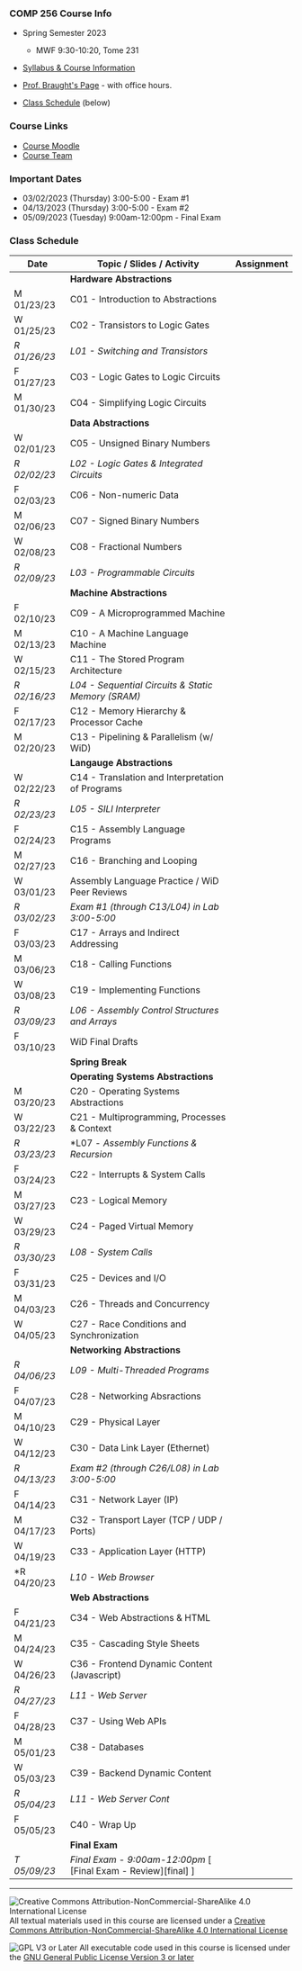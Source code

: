 ### COMP 256 Course Info
- Spring Semester 2023
  - MWF 9:30-10:20, Tome 231

- [Syllabus & Course Information](./syllabus.md)
- [Prof. Braught's Page](http://users.dickinson.edu/~braught/) - with office hours.
- [Class Schedule](#class-schedule) (below)

### Course Links

- [Course Moodle](https://lms.dickinson.edu/course/view.php?id=49856)
- [Course Team](https://teams.microsoft.com/l/team/19%3aLk175vaEncYObscYyzRIcIjgJjv7ooSfPRX-ZZZ6syY1%40thread.tacv2/conversations?groupId=7ae849d8-cd74-42f8-a922-455c34d06936&tenantId=6232b055-76b9-4c13-9b88-b562ae7db6fb)

<!--
- TinkerCAD
  - Use the link in Moodle to access our course directly.
  - Your "nickname" for login is your Dickinson username.
-->

<!--
- The Knob & Switch Computer
  - [The Datapath](https://dickinson-comp256.github.io/Knob-And-Switch-Computer/datapath.html)
  - [The Datapath & Memory](https://dickinson-comp256.github.io/Knob-And-Switch-Computer/dpandmem.html)
  - [Microprogram Machine](https://dickinson-comp256.github.io/Knob-And-Switch-Computer/micromachine.html)
  - [Machine Language Machine](https://dickinson-comp256.github.io/Knob-And-Switch-Computer/machine.html)
  - [Knob & Switch Assembly/Machine Language Reference](https://dickinson-comp256.github.io/Knob-And-Switch-Computer/instructions.html)
-->

<!--
- Assembler & Machine Simulator
  - [Assembly Language Reference Card](https://dickinson-comp256/AsmMachine/machine/bin/asm-ref.html)
  - [Assembler.jar](https://github.com/dickinson-comp256/AsmMachine/raw/main/Assembler/bin/Assembler.jar)
  - [Machine.jar](https://github.com/dickinson-comp256/AsmMachine/raw/main/Machine/bin/Machine.jar)
-->

### Important Dates

- 03/02/2023 (Thursday) 3:00-5:00 - Exam #1
- 04/13/2023 (Thursday) 3:00-5:00 - Exam #2
- 05/09/2023 (Tuesday) 9:00am-12:00pm - Final Exam

### Class Schedule

Date         | Topic / Slides / Activity                                                   | Assignment
------------ | --------------------------------------------------------------------------- | --------------
             | **Hardware Abstractions**                                                   |
 M 01/23/23  |  C01 - Introduction to Abstractions                  <!--[ [Slides][s01] ]-->      |  <!--[HW01][hw01] Due: W 01/25/23-->
 W 01/25/23  |  C02 - Transistors to Logic Gates                    <!--[ [Slides][s02] ]-->      |  <!--[HW02][hw02] Due: F 01/27/23-->
*R 01/26/23* | *L01 - Switching and Transistors*                                           | <!--*[LAB01][l01]  Due: R 02/02/23*-->
 F 01/27/23  |  C03 - Logic Gates to Logic Circuits                 <!--[ [Slides][s03] ]-->      |  <!--[HW03][hw03] Due: M 01/30/23-->
 M 01/30/23  |  C04 - Simplifying Logic Circuits                    <!--[ [Slides][s04] ]-->      |  <!--[HW04][hw04] Due: W 02/01/23-->
             | **Data Abstractions**                                                       |
 W 02/01/23  |  C05 - Unsigned Binary Numbers                       <!--[ [Slides][s05] ]-->      |  <!--[HW05][hw05] Due: F 02/03/23-->
*R 02/02/23* | *L02 - Logic Gates & Integrated Circuits*                                   | <!--*[LAB02][l02] Due: R 02/09/23*--> 
 F 02/03/23  |  C06 - Non-numeric Data                              <!--[ [Slides][s06] ]-->      |  <!--[HW06][hw06] Due: M 02/06/23-->
 M 02/06/23  |  C07 - Signed Binary Numbers                         <!--[ [Slides][s07] ]-->      |  <!--[HW07][hw07] Due: W 02/08/23-->
 W 02/08/23  |  C08 - Fractional Numbers                            <!--[ [Slides][s08] ]-->      |  <!--[HW08][hw08] Due: F 02/10/23-->
*R 02/09/23* | *L03 - Programmable Circuits*                                               | <!--*[LAB03][l03] Due: R 02/16/23*-->
             | **Machine Abstractions**                                                    |
 F 02/10/23  |  C09 - A Microprogrammed Machine                     <!--[ [Slides][s09] ]-->      |  <!--[HW09][hw09] Due: M 02/13/23-->
 M 02/13/23  |  C10 - A Machine Language Machine                    <!--[ [Slides][s10] ]-->      |  <!--[HW10][hw10] Due: W 02/15/23-->
 W 02/15/23  |  C11 - The Stored Program Architecture               <!--[ [Slides][s11] ]-->      |  <!--[HW11][hw11] Due: F 02/17/23-->
*R 02/16/23* | *L04 - Sequential Circuits & Static Memory (SRAM)*                          | <!--*[LAB04][l04] Due: R 02/23/23*-->
 F 02/17/23  |  C12 - Memory Hierarchy & Processor Cache            <!--[ [Slides][s12] ]-->      |  <!--[HW12][hw12] Due: M 02/20/23-->
 M 02/20/23  |  C13 - Pipelining & Parallelism (w/ WiD)             <!--[ [Slides][s13] ]-->      |  <!--[HW13][hw13] Due: W 02/22/23-->
             | **Langauge Abstractions**                                                   |
 W 02/22/23  |  C14 - Translation and Interpretation of Programs    <!--[ [Slides][s14] ]-->      |  <!--[HW14][hw14] Due: F 02/24/23-->
*R 02/23/23* | *L05 - SILI Interpreter*                                                    | <!--*[LAB05][l05] Due: R 03/09/23*-->
 F 02/24/23  |  C15 - Assembly Language Programs                    <!--[ [Slides][s15] ]-->      |  <!--[HW15][hw15] Due: M 02/27/23-->
 M 02/27/23  |  C16 - Branching and Looping                         <!--[ [Slides][s16] ]-->      |  <!--[HW16][hw16] Due: W 03/01/23-->
 W 03/01/23  | Assembly Language Practice / WiD Peer Reviews                               |  <!--[WiD][WiDPR] Due: F 03/03/23-->
*R 03/02/23* | *Exam #1 (through C13/L04) in Lab 3:00-5:00*<!--[ [Exam 1 - Review][ex1] ]-->      | 
 F 03/03/23  |  C17 - Arrays and Indirect Addressing                <!--[ [Slides][s17] ]-->      |  <!--[HW17][hw17] Due: M 03/06/23-->
 M 03/06/23  |  C18 - Calling Functions                             <!--[ [Slides][s18] ]-->      |  <!--[HW18][hw18] Due: W 03/08/23-->
 W 03/08/23  |  C19 - Implementing Functions                        <!--[ [Slides][s19] ]-->      |  <!--[HW19][hw19] Due: F 03/10/23-->
*R 03/09/23* | *L06 - Assembly Control Structures and Arrays*                              | <!--*[LAB06][l06] Due: R 03/23/23*-->
 F 03/10/23  | WiD Final Drafts                                                            | <!-- [WiD][WiDFD] Due: M 03/20/23-->
             | **Spring Break**                                                            |
             | **Operating Systems Abstractions**                                          |
 M 03/20/23  |  C20 - Operating Systems Abstractions                <!--[ [Slides][s20] ]-->      |  <!--[HW20][hw20] Due: W 03/22/23-->
 W 03/22/23  |  C21 - Multiprogramming, Processes & Context         <!--[ [Slides][s21] ]-->      |  <!--[HW21][hw21] Due: F 03/24/23--> 
*R 03/23/23* | *L07 - *Assembly Functions & Recursion*                                     | <!--*[LAB07]]l07] Due: R 03/30/23*-->
 F 03/24/23  |  C22 - Interrupts & System Calls                     <!--[ [Slides][s22] ]-->      |  <!--[HW22][hw22] Due: M 03/27/23-->
 M 03/27/23  |  C23 - Logical Memory                                <!--[ [Slides][s23] ]-->      |  <!--[HW23][hw23] Due: W 03/29/23-->
 W 03/29/23  |  C24 - Paged Virtual Memory                          <!--[ [Slides][s24] ]-->      |  <!--[HW24][hw24] Due: F 03/31/23-->
*R 03/30/23* | *L08 - System Calls*                                                        | <!--*[LAB08][l08] Due: R 04/13/23*-->
 F 03/31/23  |  C25 - Devices and I/O                               <!--[ [Slides][s25] ]-->      |  <!--[HW25][hw25] Due: M 04/03/23-->
 M 04/03/23  |  C26 - Threads and Concurrency                       <!--[ [Slides][s26] ]-->      |  <!--[HW26][hw26] Due: W 04/05/23-->
 W 04/05/23  |  C27 - Race Conditions and Synchronization           <!--[ [Slides][s27] ]-->      |  <!--[HW27][hw27] Due: F 04/07/23-->
             | **Networking Abstractions**                                                 |
*R 04/06/23* | *L09 - Multi-Threaded Programs*                                             | <!--*[LAB09][l09] Due: R 04/20/23*-->
 F 04/07/23  |  C28 - Networking Absractions                        <!--[ [Slides][s28] ]-->      |  <!--[HW28][hw28] Due: M 04/10/23-->
 M 04/10/23  |  C29 - Physical Layer                                <!--[ [Slides][s29] ]-->      |  <!--[HW29][hw29] Due: W 04/12/23-->
 W 04/12/23  |  C30 - Data Link Layer (Ethernet)                    <!--[ [Slides][s30] ]-->      |  <!--[HW30][hw30] Due: F 04/14/23-->
*R 04/13/23* | *Exam #2 (through C26/L08) in Lab 3:00-5:00*<!--[ [Exam 2 - Review][ex2] ]-->      | 
 F 04/14/23  |  C31 - Network Layer (IP)                            <!--[ [Slides][s31] ]-->      |  <!--[HW31][hw31] Due: M 04/17/23-->
 M 04/17/23  |  C32 - Transport Layer (TCP / UDP / Ports)           <!--[ [Slides][s32] ]-->      |  <!--[HW32][hw32] Due: W 04/19/23-->
 W 04/19/23  |  C33 - Application Layer (HTTP)                      <!--[ [Slides][s33] ]-->      |  <!--[HW33][hw33] Due: F 04/21/23-->
*R 04/20/23  | *L10 - Web Browser*                                                         | <!--*[LAB10][l10] Due: R 04/27/23*-->
             | **Web Abstractions**                                                        |
 F 04/21/23  |  C34 - Web Abstractions & HTML                       <!--[ [Slides][s34] ]-->      | <!--[HW28][hw28] ] Due: M 04/24/22-->
 M 04/24/23  |  C35 - Cascading Style Sheets                        <!--[ [Slides][s35] ]-->      | <!--[HW29][hw29] ] Due: W 04/26/23-->
 W 04/26/23  |  C36 - Frontend Dynamic Content (Javascript)         <!--[ [Slides][s36] ]-->      | <!--[HW30][hw30] ] Due: F 04/28/23-->
*R 04/27/23* | *L11 - Web Server*                                                          | <!--*[LAB11][l11] Due: R 05/04/23*-->
 F 04/28/23  |  C37 - Using Web APIs                                <!--[ [Slides][s37] ]-->      | <!--[HW31][hw31] ] Due: M 05/01/23-->
 M 05/01/23  |  C38 - Databases                                     <!--[ [Slides][s38] ]-->      | <!--[HW32][hw32] ] Due: W 05/03/23-->
 W 05/03/23  |  C39 - Backend Dynamic Content                       <!--[ [Slides][s39] ]-->      | <!--[HW33][hw33] ] Due: F 05/05/23-->
*R 05/04/23* | *L11 - Web Server Cont*                                                     |
 F 05/05/23  |  C40 - Wrap Up                                       <!--[ [Slides][s40] ]-->      |  
             | **Final Exam**                                                              |
*T 05/09/23* | *Final Exam - 9:00am-12:00pm*         [ [Final Exam - Review][final] ]      |


<!--
[s01]: materials/01-S-Abstractions.pptx
[hw01]: materials/01-A-Abstractions.docx
[s02]: materials/02-S-TransistorsToGates.pptx
[hw02]: materials/02-A-TransistorsToGates.docx
[s03]: materials/03-S-GatesToCircuits.pptx
[hw03]: materials/03-A-GatesToCircuits.docx
[s04]: materials/04-S-LogicSimplification.pptx
[hw04]: materials/04-A-LogicSimplification.docx

[s05]: materials/05-S-UnsignedBinary.pptx
[hw05]: materials/05-A-UnsignedBinary.docx
[s06]: materials/06-S-NonNumericData.pptx
[hw06]: materials/06-A-NonNumericData.docx
[s07]: materials/07-S-SignedBinary.pptx
[hw07]: hommaterialsework/07-A-SignedBinary.docx
[s08]: materials/08-S-FractionalNumbers.pptx
[hw08]: materials/08-A-FractionalNumbers.docx 
[s09]: materials/09-S-MicroProgram.pptx
[hw09]: materials/09-A-MicroProgram.docx

[s10]: materials/10-S-MachineLanguage.pptx
[hw10]: materials/10-A-MachineLanguage.docx
[s11]: materials/11-S-StoredProgram.pptx
[hw11]: materials/11-A-StoredProgram.docx
[s12]: materials/12-S-MemoryAndCache.pptx
[hw12]: materials/12-A-MemoryAndCache.docx
[s13]: materials/13-S-ParallelismPipelining.pptx
[hw13]: materials/13-S-ParallelismPipelining.docx

[s14]: materials/14-S-TranslationInterpretation.pptx
[hw14]: materials/14-A-TranslationInterpretation.docx
[s15]: materials/15-S-Assembly.pptx
[hw15]: materials/15-A-Assembly.docx
[s16]: materials/16-S-BranchingLooping.pptx
[hw16]: materials/16-A-BranchingLooping.docx
[s17]: materials/17-S-IndirectAddressing.pptx
[hw17]: materials/17-A-IndirectAddressing.docx
[ex1]: materials/Exam1Review.docx
[asm]: materials/17.5-S-AsmActivities.pptx
[s18]: materials/18-S-CallingFunctions.pptx
[hw18]: materials/18-A-CallingFunctions.docx
[s19]: materials/19-S-ImplementingFunctions.pptx
[hw19]: materials/19-A-ImplementingFunctions.docx
[asm2]: materials/19.5-S-AsmActivities.pptx

[s20]: materials/20-S-OSAbstractions.pptx
[hw20]: materials/20-A-OSAbstractions.docx
[s21]: materials/21-S-Processes.pptx
[hw21]: materials/21-A-Processes.docx
[s22]: materials/22-S-Interrupts.pptx
[hw22]: materials/22-A-Interrupts.docx
[s23]: materials/23-S-LogicalMemory.pptx
[hw23]: materials/23-A-LogicalMemory.docx
[s24]: materials/24-S-VirtualMemory.pptx
[hw24]: materials/24-A-VirtualMemory.docx
[s25]: materials/25-S-IOFileSystems.pptx
[hw25]: materials/25-S-IOFileSystems.docx
[s25]: materials/26-S-Threads.pptx
[hw25]: materials/26-A-Threads.docx
[s25]: materials/27-S-RaceConditions.pptx
[hw25]: materials/27-A-RaceConditions.docx
[ex2]: materials/Exam2Review.docx

NETWORKS STUFF HERE!!!!
[s26]: ???
[hw26]: ???
[s27]: ???
[hw27]: ???
[s28]: ???
[hw28]: ???
[s29]: ???
[hw29]: ???
[s30]: ???
[hw30]: ???
[s31]: ???
[hw31]: ???
[s32]: ???
[hw32]: ???
[s33]: ???
[hw33]: ???

[s33]: materials/33-S-WebAbstractions.pptx
[hw33]: materials/33-A-WebAbstractions.docx
[s34]: materials/34-S-CSS.pptx
[hw34]: materials/34-A-CSS.docx
[s35]: materials/35-S-JavaScript.pptx
[hw35]: materials/35-A-JavaScript.docx
[s36]: materials/36-S-WebAPIs.pptx
[hw36]: materials/36-A-WebAPIs.docx
[s37]: materials/37-S-Databases.pptx
[hw37]: materials/37-A-Databases.docx
[s38]: materials/38-S-BackEndDynamic.pptx
[hw38]: materials/38-A-BackEndDynamic.docx

[final]: materials/FinalExamReview.docx
[s39]: materials/39-S-WrapUp.pptx

[l01]: materials/L01-Switching.docx
[l02]: materials/L02-GatesIC.docx
[l03]: materials/L03-ProgCircuits.docx
[l04]: materials/L04-SeqCircuitsSRAM.docx
[l05]: materials/L05-Interpreter.docx
[l06]: ???
[l07]: materials/L07-AssemblyFuncs.docx
[l08]: ???
[l09]: ???
[l10]: ???
[l11]: materials/L11-WebServer.docx
-->
___

![Creative Commons Attribution-NonCommercial-ShareAlike 4.0 International License](https://i.creativecommons.org/l/by-nc-sa/4.0/88x31.png "Creative Commons Attribution-NonCommercial-ShareAlike 4.0 International License") All textual materials used in this course are licensed under a [Creative Commons Attribution-NonCommercial-ShareAlike 4.0 International License](http://creativecommons.org/licenses/by-nc-sa/4.0/)

![GPL V3 or Later](https://www.gnu.org/graphics/gplv3-or-later-sm.png "GPL V3 or later") All executable code used in this course is licensed under the [GNU General Public License Version 3 or later](https://www.gnu.org/licenses/gpl.txt)
